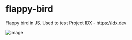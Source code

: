 # flappy-bird

Flappy bird in JS. Used to test Project IDX - https://idx.dev

![image](https://github.com/prakhar1989/flappy-bird/assets/649249/db25551d-0a5e-44a6-93f9-aeb96d26db5b)

